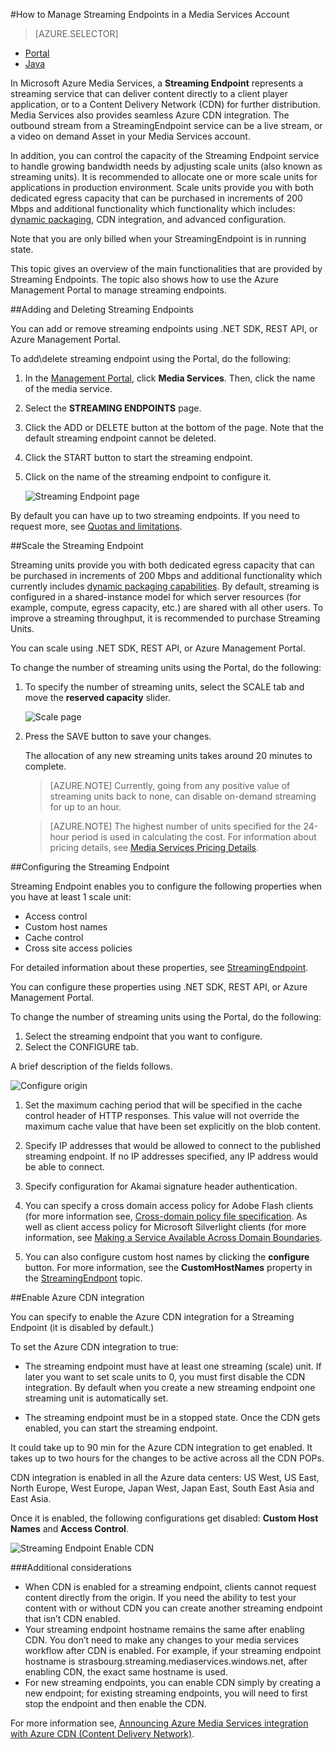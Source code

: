 <properties 
	pageTitle="How to Manage Streaming Endpoints in a Media Services Account" 
	description="This topic shows how to manage Streaming Endpoints using the Azure Management Portal." 
	services="media-services" 
	documentationCenter="" 
	authors="Juliako" 
	writer="juliako" 
	manager="dwrede" 
	editor=""/>

<tags 
	ms.service="media-services" 
	ms.workload="media" 
	ms.tgt_pltfrm="na" 
	ms.devlang="na" 
	ms.topic="article" 
	ms.date="08/20/2015"
	ms.author="juliako"/>


#<a id="managemediaservicesorigins"></a>How to Manage Streaming Endpoints in a Media Services Account

> [AZURE.SELECTOR]
- [Portal](media-services-manage-origins.md)
- [Java](https://github.com/southworkscom/azure-sdk-for-media-services-java-samples)

In Microsoft Azure Media Services, a **Streaming Endpoint** represents a streaming service that can deliver content directly to a client player application, or to a Content Delivery Network (CDN) for further distribution. Media Services also provides seamless Azure CDN integration. The outbound stream from a StreamingEndpoint service can be a live stream, or a video on demand Asset in your Media Services account.  

In addition, you can control the capacity of the Streaming Endpoint service to handle growing bandwidth needs by adjusting scale units (also known as streaming units). It is recommended to allocate one or more scale units for applications in production environment. Scale units provide you with both dedicated egress capacity that can be purchased in increments of 200 Mbps and additional functionality which functionality which includes: [dynamic packaging](media-services-dynamic-packaging-overview.md), CDN integration, and advanced configuration.

Note that you are only billed when your StreamingEndpoint is in running state. 

This topic gives an overview of the main functionalities that are provided by Streaming Endpoints. The topic also shows how to use the Azure Management Portal to manage streaming endpoints.


##Adding and Deleting Streaming Endpoints 

You can add or remove streaming endpoints using .NET SDK, REST API, or Azure Management Portal.

To add\delete streaming endpoint using the Portal, do the following:

1. In the [Management Portal](https://manage.windowsazure.com/), click **Media Services**. Then, click the name of the media service.
2. Select the **STREAMING ENDPOINTS** page. 
3. Click the ADD or DELETE button at the bottom of the page. Note that the default streaming endpoint cannot be deleted. 
4. Click the START button to start the streaming endpoint. 
5. Click on the name of the streaming endpoint to configure it.   

	![Streaming Endpoint page][streaming-endpoint]


By default you can have up to two streaming endpoints. If you need to request more, see [Quotas and limitations](media-services-quotas-and-limitations.md).

##<a id="scale_streaming_endpoints"></a>Scale the Streaming Endpoint

Streaming units provide you with both dedicated egress capacity that can be purchased in increments of 200 Mbps and  additional functionality which currently includes [dynamic packaging capabilities](media-services-dynamic-packaging-overview.md). By default, streaming is configured in a shared-instance model for which server resources (for example, compute, egress capacity, etc.) are shared with all other users. To improve a streaming throughput, it is recommended to purchase Streaming Units. 

You can scale using .NET SDK, REST API, or Azure Management Portal.

To change the number of streaming units using the Portal, do the following:

1. To specify the number of streaming units, select the SCALE tab and move the **reserved capacity** slider.

	![Scale page](./media/media-services-manage-origins/media-services-origin-scale.png)

4. Press the SAVE button to save your changes.

	The allocation of any new streaming units takes around 20 minutes to complete. 

	 
	>[AZURE.NOTE] Currently, going from any positive value of streaming units back to none, can disable on-demand streaming for up to an hour.

	>[AZURE.NOTE] The highest number of units specified for the 24-hour period is used in calculating the cost. For information about pricing details, see [Media Services Pricing Details](http://go.microsoft.com/fwlink/?LinkId=275107).
	
##<a id="configure_streaming_endpoints"></a>Configuring the Streaming Endpoint

Streaming Endpoint enables you to configure the following properties when you have at least 1 scale unit: 

- Access control
- Custom host names
- Cache control
- Cross site access policies

For detailed information about these properties, see [StreamingEndpoint](https://msdn.microsoft.com/library/azure/dn783468.aspx).

You can configure these properties using .NET SDK, REST API, or Azure Management Portal.

To change the number of streaming units using the Portal, do the following:

1. Select the streaming endpoint that you want to configure.
1. Select the CONFIGURE tab.
  
A brief description of the fields follows.

![Configure origin][configure-origin]
  

1. Set the maximum caching period that will be specified in the cache control header of HTTP responses. This value will not override the maximum cache value that have been set explicitly on the blob content.

2. Specify IP addresses that would be allowed to connect to the published streaming endpoint. If no IP addresses specified, any IP address would be able to connect.

3. Specify configuration for Akamai signature header authentication.

4. You can specify a cross domain access policy for Adobe Flash clients (for more information see, [Cross-domain policy file specification](http://www.adobe.com/devnet/articles/crossdomain_policy_file_spec.html). As well as client access policy for Microsoft Silverlight clients (for more information, see [Making a Service Available Across Domain Boundaries](https://msdn.microsoft.com/library/cc197955(v=vs.95).aspx).  

5. You can also configure custom host names by clicking the **configure** button. For more information, see the **CustomHostNames** property in the [StreamingEndpont](https://msdn.microsoft.com/library/dn783468.aspx) topic.  


##<a id="enable_cdn"></a>Enable Azure CDN integration

You can specify to enable the Azure CDN integration for a Streaming Endpoint (it is disabled by default.)

To set the Azure CDN integration to true:

- The streaming endpoint must have at least one streaming (scale) unit. If later you want to set scale units to 0, you must first disable the CDN integration. By default when you create a new streaming endpoint one streaming unit is automatically set.

- The streaming endpoint must be in a stopped state. Once the CDN gets enabled, you can start the streaming endpoint. 

It could take up to 90 min for the Azure CDN integration to get enabled.  It takes up to two hours for the changes to be active across all the CDN POPs.


CDN integration is enabled in all the Azure data centers: US West, US East, North Europe, West Europe, Japan West, Japan East, South East Asia and East Asia.

Once it is enabled, the following configurations get disabled: **Custom Host Names** and **Access Control**.

![Streaming Endpoint Enable CDN][streaming-endpoint-enable-cdn]


###Additional considerations

- When CDN is enabled for a streaming endpoint, clients cannot request content directly from the origin. If you need the ability to test your content with or without CDN you can create another streaming endpoint that isn’t CDN enabled.
- Your streaming endpoint hostname remains the same after enabling CDN. You don’t need to make any changes to your media services workflow after CDN is enabled. For example, if your streaming endpoint hostname is strasbourg.streaming.mediaservices.windows.net, after enabling CDN, the exact same hostname is used.
- For new streaming endpoints, you can enable CDN simply by creating a new endpoint; for existing streaming endpoints, you will need to first stop the endpoint and then enable the CDN.
 

For more information see, [Announcing Azure Media Services integration with Azure CDN (Content Delivery Network)](http://azure.microsoft.com/blog/2015/03/17/announcing-azure-media-services-integration-with-azure-cdn-content-delivery-network/).


[streaming-endpoint-enable-cdn]: ./media/media-services-manage-origins/media-services-origins-enable-cdn.png
[streaming-endpoint]: ./media/media-services-manage-origins/media-services-origins-page.png
[configure-origin]: ./media/media-services-manage-origins/media-services-origins-configure.png
[configure-origin-configure-custom-host-names]: ./media/media-services-manage-origins/media-services-configure-custom-host-names.png
 